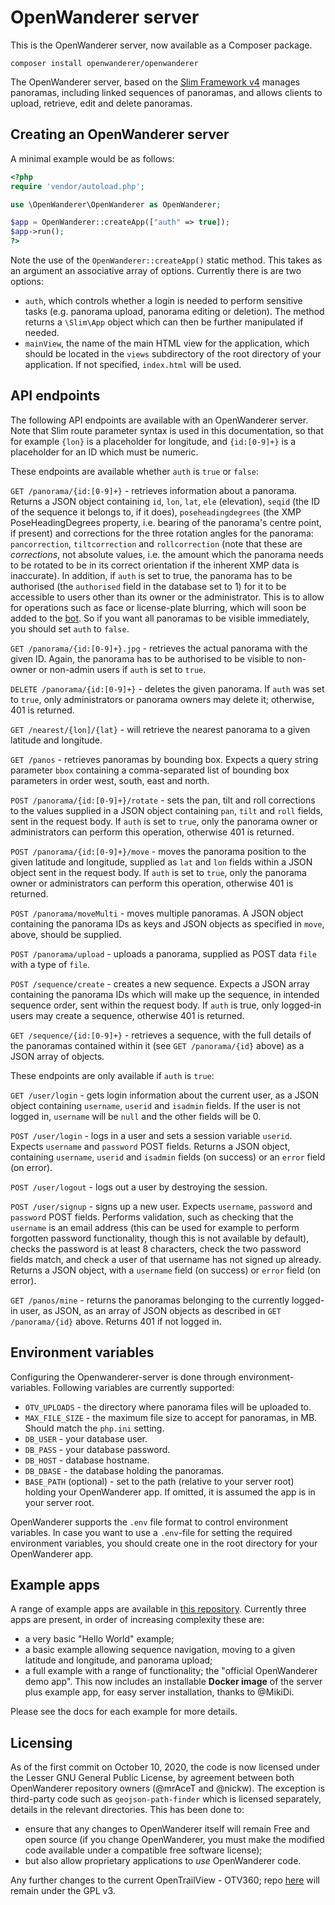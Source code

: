 OpenWanderer server 
===================

This is the OpenWanderer server, now available as a Composer package.

`composer install openwanderer/openwanderer`

The OpenWanderer server, based on the [Slim Framework v4](https://slimframework.com) manages panoramas, including linked sequences of panoramas, and allows clients to upload, retrieve, edit and delete panoramas.

Creating an OpenWanderer server
-------------------------------

A minimal example would be as follows:
```php
<?php
require 'vendor/autoload.php';

use \OpenWanderer\OpenWanderer as OpenWanderer;

$app = OpenWanderer::createApp(["auth" => true]);
$app->run();
?>
```

Note the use of the `OpenWanderer::createApp()` static method. This takes as an argument an associative array of options. Currently there is are two options: 
- `auth`, which controls whether a login is needed to perform sensitive tasks (e.g. panorama upload, panorama editing or deletion). The method returns a `\Slim\App` object which can then be further manipulated if needed.
- `mainView`, the name of the main HTML view for the application, which should be located in the `views` subdirectory of the root directory of your application. If not specified, `index.html` will be used.

API endpoints
-------------

The following API endpoints are available with an OpenWanderer server. Note that Slim route parameter syntax is used in this documentation, so that for example `{lon}` is a placeholder for longitude, and `{id:[0-9]+}` is a placeholder for an ID which must be numeric.

These endpoints are available whether `auth` is `true` or `false`:

`GET /panorama/{id:[0-9]+}` - retrieves information about a panorama. Returns a JSON object containing `id`, `lon`, `lat`, `ele` (elevation), `seqid` (the ID of the sequence it belongs to, if it does), `poseheadingdegrees` (the XMP PoseHeadingDegrees property, i.e. bearing of the panorama's centre point, if present) and corrections for the three rotation angles for the panorama: `pancorrection`, `tiltcorrection` and `rollcorrection` (note that these are *corrections*, not absolute values, i.e. the amount which the panorama needs to be rotated to be in its correct orientation if the inherent XMP data is inaccurate).  In addition, if `auth` is set to true, the panorama has to be authorised (the `authorised` field in the database set to 1) for it to be accessible to users other than its owner or the administrator. This is to allow for operations such as face or license-plate blurring, which will soon be added to the [bot](https://github.com/openwanderer/server-bot). So if you want all panoramas to be visible immediately, you should set `auth` to `false`.

`GET /panorama/{id:[0-9]+}.jpg` - retrieves the actual panorama with the given ID. Again, the panorama has to be authorised to be visible to non-owner or non-admin users if `auth` is set to `true`.

`DELETE /panorama/{id:[0-9]+}` - deletes the given panorama. If `auth` was set to `true`, only administrators or panorama owners may delete it; otherwise, 401 is returned.

`GET /nearest/{lon]/{lat}` - will retrieve the nearest panorama to a given latitude and longitude.

`GET /panos` - retrieves panoramas by bounding box. Expects a query string parameter `bbox` containing a comma-separated list of bounding box parameters in order west, south, east and north.

`POST /panorama/{id:[0-9]+}/rotate` - sets the pan, tilt and roll corrections to the values supplied in a JSON object containing `pan`, `tilt` and `roll` fields, sent in the request body. If `auth` is set to `true`, only the panorama owner or administrators can perform this operation, otherwise 401 is returned.

`POST /panorama/{id:[0-9]+}/move` - moves the panorama position to the given latitude and longitude, supplied as `lat` and `lon` fields within a JSON object sent in the request body. If `auth` is set to `true`, only the panorama owner or administrators can perform this operation, otherwise 401 is returned.

`POST /panorama/moveMulti` - moves multiple panoramas. A JSON object containing the panorama IDs as keys and JSON objects as specified in `move`, above, should be supplied.

`POST /panorama/upload` - uploads a panorama, supplied as POST data `file` with a type of `file`.

`POST /sequence/create` - creates a new sequence. Expects a JSON array containing the panorama IDs which will make up the sequence, in intended sequence order, sent within the request body. If `auth` is true, only logged-in users may create a sequence, otherwise 401 is returned.

`GET /sequence/{id:[0-9]+}` - retrieves a sequence, with the full details of the panoramas contained within it (see `GET /panorama/{id}` above) as a JSON array of objects.

These endpoints are only available if `auth` is `true`:

`GET /user/login` - gets login information about the current user, as a JSON object containing `username`, `userid` and `isadmin` fields. If the user is not logged in, `username` will be `null` and the other fields will be 0.

`POST /user/login` - logs in a user and sets a session variable `userid`. Expects `username` and `password` POST fields. Returns a JSON object, containing `username`, `userid` and `isadmin` fields (on success) or an `error` field (on error).

`POST /user/logout` - logs out a user by destroying the session.

`POST /user/signup` - signs up a new user. Expects `username`, `password` and `password` POST fields. Performs validation, such as checking that the `username` is an email address (this can be used for example to perform forgotten password functionality, though this is not available by default), checks the password is at least 8 characters, check the two password fields match, and check a user of that username has not signed up already. Returns a JSON object, with a `username` field (on success) or `error` field (on error).

`GET /panos/mine` - returns the panoramas belonging to the currently logged-in user, as JSON, as an array of JSON objects as described in `GET /panorama/{id}` above. Returns 401 if not logged in.

Environment variables
---------------------

Configuring the Openwanderer-server is done through environment-variables. Following variables are currently supported:

- `OTV_UPLOADS` - the directory where panorama files will be uploaded to.
- `MAX_FILE_SIZE` - the maximum file size to accept for panoramas, in MB. Should match the `php.ini` setting.
- `DB_USER` - your database user.
- `DB_PASS` - your database password.
- `DB_HOST` - database hostname.
- `DB_DBASE` - the database holding the panoramas.
- `BASE_PATH` (optional) - set to the path (relative to your server root) holding your OpenWanderer app. If omitted, it is assumed the app is in your server root.

OpenWanderer supports the `.env` file format to control environment variables. In case you want to use a `.env`-file for setting the required environment variables, you should create one in the root directory for your OpenWanderer app.

Example apps
------------

A range of example apps are available in [this repository](https://github.com/openwanderer/example-app). Currently three apps are present, in order of increasing complexity these are:

- a very basic "Hello World" example;
- a basic example allowing sequence navigation, moving to a given latitude and longitude, and panorama upload;
- a full example with a range of functionality; the "official OpenWanderer demo app". This now includes an installable **Docker image** of the server plus example app, for easy server installation, thanks to @MikiDi.

Please see the docs for each example for more details.

Licensing
---------

As of the first commit on October 10, 2020, the code is now licensed under the Lesser GNU General Public License, by agreement between both OpenWanderer repository owners (@mrAceT and @nickw). The exception is third-party code such as `geojson-path-finder` which is licensed separately, details in the relevant directories. This has been done to:

- ensure that any changes to OpenWanderer itself will remain Free and open source (if you change OpenWanderer, you must make the modified code available under a compatible free software license); 
- but also allow proprietary applications to *use* OpenWanderer code.

Any further changes to the current OpenTrailView - OTV360; repo [here](https://gitlab.com/nickw1/opentrailview) will remain under the GPL v3.
